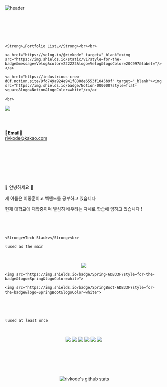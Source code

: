 ![header](https://capsule-render.vercel.app/api?type=waving&color=auto&height=300&section=header&text=welcome&fontSize=90&animation=fadeIn&fontAlignY=38&desc=rivkode's%20GitHub%20Profile&descAlignY=51&descAlign=62)

​

<br>

​

<p align="center">

    <Strong>☁️Portfolio List☁️</Strong><br><br>

    <a href="https://velog.io/@rivkode" target="_blank"><img src="https://img.shields.io/static/v1?style=for-the-badge&message=Velog&color=222222&logo=Velog&logoColor=20C997&label="/></a>

    <a href="https://industrious-crow-d0f.notion.site/9fd749a924e941f880de6553f1045b9f" target="_blank"><img src="https://img.shields.io/badge/Notion-000000?style=flat-square&logo=Notion&logoColor=white"/></a>

    <br>

   <a href="https://hits.seeyoufarm.com"><img src="https://hits.seeyoufarm.com/api/count/incr/badge.svg?url=https%3A%2F%2Fgithub.com%2Frivkode&count_bg=%2379C83D&title_bg=%23555555&icon=&icon_color=%23E7E7E7&title=hits&edge_flat=false"/></a>

<br><br>

<Strong>📧Email📧</Strong><br>rivkode@kakao.com<br>

​

</p>

​

<br>

​

<p align="center">

👋 안녕하세요 👋<br>

제 이름은 이종훈이고 백엔드를 공부하고 있습니다<br>

현재 대학교에 재학중이며 열심히 배우려는 자세로 학습에 임하고 있습니다 !<br>

</p>



<br>

​

<p align="center">

    <Strong>⚒️Tech Stack⚒️</Strong><br>

    💡used as the main

</p>

​

<p align="center" display="inline-block">

  <img src="https://img.shields.io/badge/JAVA-007396?style=for-the-badge&logo=java&logoColor=white"> 

    <img src="https://img.shields.io/badge/Spring-6DB33F?style=for-the-badge&logo=Spring&logoColor=white">

    <img src="https://img.shields.io/badge/SpringBoot-6DB33F?style=for-the-badge&logo=SpringBoot&logoColor=white">

     

</p><br>

​

<p align="center">

    💡used at least once

</p>

​

<p align="center" display="inline-block">

  <img src="https://img.shields.io/badge/javascript-F7DF1E?style=for-the-badge&logo=javascript&logoColor=black">

  <img src="https://img.shields.io/badge/css-1572B6?style=for-the-badge&logo=css3&logoColor=white">

  <img src="https://img.shields.io/badge/html-E34F26?style=for-the-badge&logo=html5&logoColor=white">

  <img src="https://img.shields.io/badge/Linux-FCC624?style=for-the-badge&logo=Linux&logoColor=white">  

  <img src="https://img.shields.io/badge/Python-3776AB?style=for-the-badge&logo=Python&logoColor=white">

 <img src="https://img.shields.io/badge/mysql-4479A1?style=for-the-badge&logo=mysql&logoColor=white">

</p>

​

<br>

​

<div align=center>

​
![rivkode's github stats](https://github-readme-stats.vercel.app/api?username=rivkode&show_icons=true)